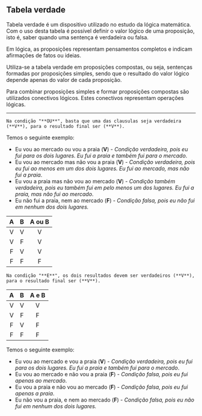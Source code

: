 ## Tabela verdade

Tabela verdade é um dispositivo utilizado no estudo da lógica matemática. Com o uso desta tabela é possível definir o valor lógico de uma proposição, isto é, saber quando uma sentença é verdadeira ou falsa.

Em lógica, as proposições representam pensamentos completos e indicam afirmações de fatos ou ideias.

Utiliza-se a tabela verdade em proposições compostas, ou seja, sentenças formadas por proposições simples, sendo que o resultado do valor lógico depende apenas do valor de cada proposição.

Para combinar proposições simples e formar proposições compostas são utilizados conectivos lógicos. Estes conectivos representam operações lógicas.

------

`Na condição "**OU**", basta que uma das clausulas seja verdadeira (**V**), para o resultado final ser (**V**).`

Temos o seguinte exemplo:

- Eu vou ao mercado ou vou a praia (**V**) - *Condição verdadeira, pois eu fui para os dois lugares. Eu fui a praia e também fui para o mercado*.
- Eu vou ao mercado mas não vou a praia (**V**) - *Condição verdadeira, pois eu fui ao menos em um dos dois lugares. Eu fui ao mercado, mas não fui a praia*.
- Eu vou a praia mas não vou ao mercado (**V**) - *Condição também verdadeira, pois eu também fui em pelo menos um dos lugares. Eu fui a praia, mas não fui ao mercado*.
- Eu não fui a praia, nem ao mercado (**F**) - *Condição falsa, pois eu não fui em nenhum dos dois lugares.*

|  A   |  B   | A ou B |
| :--: | :--: | :----: |
|  V   |  V   |   V    |
|  V   |  F   |   V    |
|  F   |  V   |   V    |
|  F   |  F   |   F    |



`Na condição "**E**", os dois resultados devem ser verdadeiros (**V**), para o resultado final ser (**V**).`

|  A   |  B   | A e B |
| :--: | :--: | :---: |
|  V   |  V   |   V   |
|  V   |  F   |   F   |
|  F   |  V   |   F   |
|  F   |  F   |   F   |

Temos o seguinte exemplo:

- Eu vou ao mercado e vou a praia (**V**) - *Condição verdadeira, pois eu fui para os dois lugares. Eu fui a praia e também fui para o mercado*.
- Eu vou ao mercado e não vou a praia (**F**) - *Condição falsa, pois eu fui apenas ao mercado*.
- Eu vou a praia e não vou ao mercado (**F**) - *Condição falsa, pois eu fui apenas a praia*.
- Eu não vou a praia, e nem ao mercado (**F**) - *Condição falsa, pois eu não fui em nenhum dos dois lugares.*
